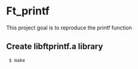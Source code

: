 # Ft_printf
This project goal is to reproduce the printf function

## Create libftprintf.a library
     $ make
